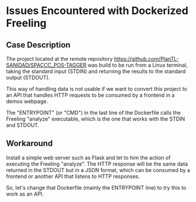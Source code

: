 # Issues Encountered with Dockerized Freeling

## Case Description

The project located at the remote repository https://github.com/PlanTL-SANIDAD/SPACCC_POS-TAGGER was build to be run from a Linux terminal, taking the standard input (STDIN) and returning the results to the standard output (STDOUT).

This way of handling data is not usable if we want to convert this project to an API that handles HTTP requests to be consumed by a frontend in a demos webpage.

The "ENTRYPOINT" (or "CMD") in the last line of the Dockerfile calls the Freeling "analyze" executable, which is the one that works with the STDIN and STDOUT.

## Workaround

Install a simple web server such as Flask and let to him the action of executing the Freeling "analyze". The HTTP response will be the same data returned in the STDOUT but in a JSON format, which can be consumed by a frontend or another API that listens to HTTP responses.

So, let's change that Dockerfile (mainly the ENTRYPOINT line) to try this to work as an API.
